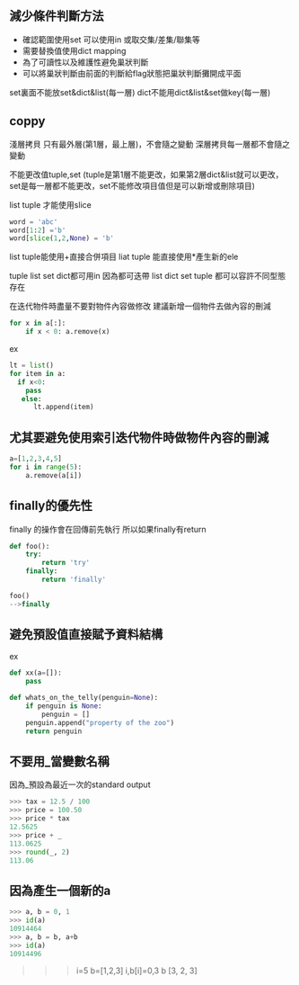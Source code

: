 ## 減少條件判斷方法
- 確認範圍使用set 可以使用in 或取交集/差集/聯集等
- 需要替換值使用dict mapping
- 為了可讀性以及維護性避免巢狀判斷
- 可以將巢狀判斷由前面的判斷給flag狀態把巢狀判斷攤開成平面

set裏面不能放set&dict&list(每一層)
dict不能用dict&list&set做key(每一層)

## coppy
淺層拷貝 只有最外層(第1層，最上層)，不會隨之變動
深層拷貝每一層都不會隨之變動

不能更改值tuple,set
(tuple是第1層不能更改，如果第2層dict&list就可以更改，set是每一層都不能更改，set不能修改項目值但是可以新增或刪除項目)

list tuple 才能使用slice
```python
word = 'abc'  
word[1:2] ='b'  
word[slice(1,2,None) = 'b'
```
list tuple能使用+直接合併項目
liat tuple 能直接使用*產生新的ele

tuple list set dict都可用in  因為都可迭帶
list dict set tuple 都可以容許不同型態存在



在迭代物件時盡量不要對物件內容做修改
建議新增一個物件去做內容的刪減
```python
for x in a[:]:
    if x < 0: a.remove(x)
```
ex
```python
lt = list()
for item in a:
  if x<0:
    pass
   else:
      lt.append(item)
```
## 尤其要避免使用索引迭代物件時做物件內容的刪減
```python
a=[1,2,3,4,5]
for i in range(5):
    a.remove(a[i])
```    
## finally的優先性
finally 的操作會在回傳前先執行
所以如果finally有return
```python
def foo():
    try:
        return 'try'
    finally:
        return 'finally'
```
```python
foo()
-->finally
```
## 避免預設值直接賦予資料結構
ex
```python
def xx(a=[]):
    pass
```

```python
def whats_on_the_telly(penguin=None):
    if penguin is None:
        penguin = []
    penguin.append("property of the zoo")
    return penguin
```

## 不要用_當變數名稱
因為_預設為最近一次的standard output
```python
>>> tax = 12.5 / 100
>>> price = 100.50
>>> price * tax
12.5625
>>> price + _
113.0625
>>> round(_, 2)
113.06
```
## 因為產生一個新的a
```python
>>> a, b = 0, 1
>>> id(a)
10914464
>>> a, b = b, a+b
>>> id(a)
10914496
```
>>> i=5
>>> b=[1,2,3]
>>> i,b[i]=0,3
>>> b
[3, 2, 3]
